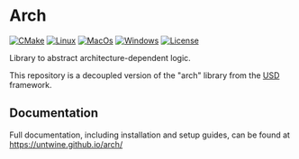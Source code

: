 # Arch

[![CMake](https://img.shields.io/badge/CMake-3.21...3.25-blue.svg?logo=CMake&logoColor=blue)](https://cmake.org)
[![Linux](https://github.com/untwine/arch/actions/workflows/linux.yml/badge.svg?branch=main)](https://github.com/untwine/arch/actions/workflows/linux.yml)
[![MacOs](https://github.com/untwine/arch/actions/workflows/macos.yml/badge.svg?branch=main)](https://github.com/untwine/arch/actions/workflows/macos.yml)
[![Windows](https://github.com/untwine/arch/actions/workflows/windows.yml/badge.svg?branch=main)](https://github.com/untwine/arch/actions/workflows/windows.yml)
[![License](https://img.shields.io/badge/License-Apache%202.0%20Modified-yellow.svg)](https://github.com/untwine/arch/blob/main/LICENSE.txt)

Library to abstract architecture-dependent logic.

This repository is a decoupled version of the "arch" library from the
[USD](https://graphics.pixar.com/usd/release/index.html) framework.

## Documentation

Full documentation, including installation and setup guides, can be found at
https://untwine.github.io/arch/
